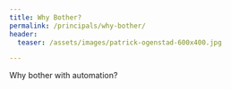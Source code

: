 ```yaml
---
title: Why Bother?
permalink: /principals/why-bother/
header:
  teaser: /assets/images/patrick-ogenstad-600x400.jpg

---
```

Why bother with automation?
